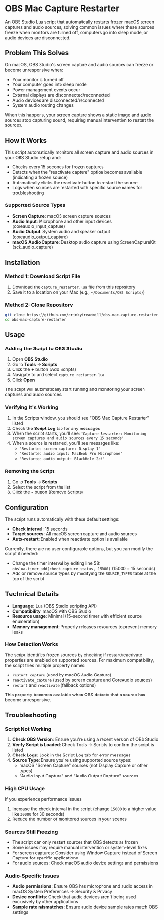 # OBS Mac Capture Restarter

An OBS Studio Lua script that automatically restarts frozen macOS screen captures and audio sources, solving common issues where these sources freeze when monitors are turned off, computers go into sleep mode, or audio devices are disconnected.

## Problem This Solves

On macOS, OBS Studio's screen capture and audio sources can freeze or become unresponsive when:
- Your monitor is turned off
- Your computer goes into sleep mode
- Power management events occur
- External displays are disconnected/reconnected
- Audio devices are disconnected/reconnected
- System audio routing changes

When this happens, your screen capture shows a static image and audio sources stop capturing sound, requiring manual intervention to restart the sources.

## How It Works

This script automatically monitors all screen capture and audio sources in your OBS Studio setup and:
- Checks every 15 seconds for frozen captures
- Detects when the "reactivate capture" option becomes available (indicating a frozen source)
- Automatically clicks the reactivate button to restart the source
- Logs when sources are restarted with specific source names for troubleshooting

### Supported Source Types

- **Screen Capture**: macOS screen capture sources
- **Audio Input**: Microphone and other input devices (coreaudio_input_capture)
- **Audio Output**: System audio and speaker output (coreaudio_output_capture)
- **macOS Audio Capture**: Desktop audio capture using ScreenCaptureKit (sck_audio_capture)

## Installation

### Method 1: Download Script File

1. Download the `capture_restarter.lua` file from this repository
2. Save it to a location on your Mac (e.g., `~/Documents/OBS Scripts/`)

### Method 2: Clone Repository

```bash
git clone https://github.com/crinkytreadmill/obs-mac-capture-restarter.git
cd obs-mac-capture-restarter
```

## Usage

### Adding the Script to OBS Studio

1. Open **OBS Studio**
2. Go to **Tools** → **Scripts**
3. Click the **+** button (Add Scripts)
4. Navigate to and select `capture_restarter.lua`
5. Click **Open**

The script will automatically start running and monitoring your screen captures and audio sources.

### Verifying It's Working

1. In the Scripts window, you should see "OBS Mac Capture Restarter" listed
2. Check the **Script Log** tab for any messages
3. When the script starts, you'll see: `"Capture Restarter: Monitoring screen captures and audio sources every 15 seconds"`
4. When a source is restarted, you'll see messages like:
   - `"Restarted screen capture: Display 1"`
   - `"Restarted audio input: MacBook Pro Microphone"`
   - `"Restarted audio output: BlackHole 2ch"`

### Removing the Script

1. Go to **Tools** → **Scripts**
2. Select the script from the list
3. Click the **-** button (Remove Scripts)

## Configuration

The script runs automatically with these default settings:
- **Check interval**: 15 seconds
- **Target sources**: All macOS screen capture and audio sources
- **Auto-restart**: Enabled when reactivate option is available

Currently, there are no user-configurable options, but you can modify the script if needed:
- Change the timer interval by editing line 58: `obslua.timer_add(check_capture_status, 15000)` (15000 = 15 seconds)
- Add or remove source types by modifying the `SOURCE_TYPES` table at the top of the script

## Technical Details

- **Language**: Lua (OBS Studio scripting API)
- **Compatibility**: macOS with OBS Studio
- **Resource usage**: Minimal (15-second timer with efficient source enumeration)
- **Memory management**: Properly releases resources to prevent memory leaks

### How Detection Works

The script identifies frozen sources by checking if restart/reactivate properties are enabled on supported sources. For maximum compatibility, the script tries multiple property names:

- `restart_capture` (used by macOS Audio Capture)
- `reactivate_capture` (used by screen capture and CoreAudio sources)
- `restart` and `reactivate` (fallback options)

This property becomes available when OBS detects that a source has become unresponsive.

## Troubleshooting

### Script Not Working

1. **Check OBS Version**: Ensure you're using a recent version of OBS Studio
2. **Verify Script is Loaded**: Check Tools → Scripts to confirm the script is listed
3. **Check Logs**: Look in the Script Log tab for error messages
4. **Source Type**: Ensure you're using supported source types:
   - macOS "Screen Capture" sources (not Display Capture or other types)
   - "Audio Input Capture" and "Audio Output Capture" sources

### High CPU Usage

If you experience performance issues:
1. Increase the check interval in the script (change `15000` to a higher value like `30000` for 30 seconds)
2. Reduce the number of monitored sources in your scenes

### Sources Still Freezing

- The script can only restart sources that OBS detects as frozen
- Some issues may require manual intervention or system-level fixes
- For screen captures: Consider using Window Capture instead of Screen Capture for specific applications
- For audio sources: Check macOS audio device settings and permissions

### Audio-Specific Issues

- **Audio permissions**: Ensure OBS has microphone and audio access in macOS System Preferences → Security & Privacy
- **Device conflicts**: Check that audio devices aren't being used exclusively by other applications
- **Sample rate mismatches**: Ensure audio device sample rates match OBS settings